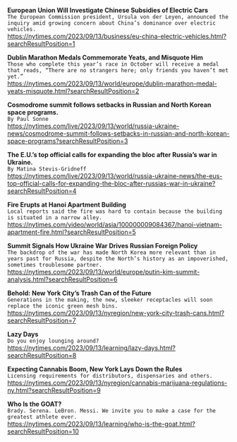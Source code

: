 **European Union Will Investigate Chinese Subsidies of Electric Cars**\
`The European Commission president, Ursula von der Leyen, announced the inquiry amid growing concern about China’s dominance over electric vehicles.`\
https://nytimes.com/2023/09/13/business/eu-china-electric-vehicles.html?searchResultPosition=1

**Dublin Marathon Medals Commemorate Yeats, and Misquote Him**\
`Those who complete this year’s race in October will receive a medal that reads, “There are no strangers here; only friends you haven’t met yet.”`\
https://nytimes.com/2023/09/13/world/europe/dublin-marathon-medal-yeats-misquote.html?searchResultPosition=2

**Cosmodrome summit follows setbacks in Russian and North Korean space programs.**\
`By Paul Sonne`\
https://nytimes.com/live/2023/09/13/world/russia-ukraine-news/cosmodrome-summit-follows-setbacks-in-russian-and-north-korean-space-programs?searchResultPosition=3

**The E.U.’s top official calls for expanding the bloc after Russia’s war in Ukraine.**\
`By Matina Stevis-Gridneff`\
https://nytimes.com/live/2023/09/13/world/russia-ukraine-news/the-eus-top-official-calls-for-expanding-the-bloc-after-russias-war-in-ukraine?searchResultPosition=4

**Fire Erupts at Hanoi Apartment Building**\
`Local reports said the fire was hard to contain because the building is situated in a narrow alley.`\
https://nytimes.com/video/world/asia/100000009084367/hanoi-vietnam-apartment-fire.html?searchResultPosition=5

**Summit Signals How Ukraine War Drives Russian Foreign Policy**\
`The backdrop of the war has made North Korea more relevant than in years past for Russia, despite the North’s history as an impoverished, sometimes troublesome partner.`\
https://nytimes.com/2023/09/13/world/europe/putin-kim-summit-analysis.html?searchResultPosition=6

**Behold: New York City’s Trash Can of the Future**\
`Generations in the making, the new, sleeker receptacles will soon replace the iconic green mesh bins.`\
https://nytimes.com/2023/09/13/nyregion/new-york-city-trash-cans.html?searchResultPosition=7

**Lazy Days**\
`Do you enjoy lounging around?`\
https://nytimes.com/2023/09/13/learning/lazy-days.html?searchResultPosition=8

**Expecting Cannabis Boom, New York Lays Down the Rules**\
`Licensing requirements for distributors, dispensaries and others.`\
https://nytimes.com/2023/09/13/nyregion/cannabis-marijuana-regulations-ny.html?searchResultPosition=9

**Who Is the GOAT?**\
`Brady. Serena. LeBron. Messi. We invite you to make a case for the greatest athlete ever.`\
https://nytimes.com/2023/09/13/learning/who-is-the-goat.html?searchResultPosition=10


